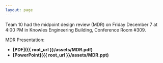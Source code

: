 ```yaml
---
layout: page
---
```

Team 10 had the midpoint design review (MDR) on Friday December 7 at 4:00 PM in Knowles Engineering Building, Conference Room #309.

MDR Presentation:

* **[PDF]({{ root_url }}/assets/MDR.pdf)**
* **[PowerPoint]({{ root_url }}/assets/MDR.ppt)**
